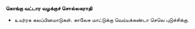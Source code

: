 **கொங்கு வட்டார வழக்குச் சொல்லகராதி**
- உயர்ரக கலப்பினமாடுகள். காலேசு மாட்டுக்கு வெய்யக்கண்டா செலெ புடுச்சிக்கு.

